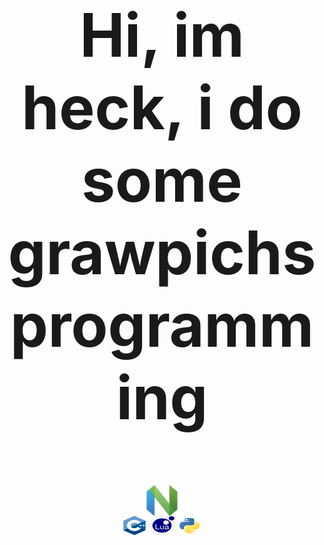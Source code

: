 <div align="center" valign="top"><br>
  <h1 style="font-size:10vw">Hi, im heck, i do some grawpichs programming </h1>
</div>

<div align="center" valign="top"><br>
  <div align="center" valign="top"> 
    <img align="center" alt="..." height="50" width="60" src="https://raw.githubusercontent.com/devicons/devicon/master/icons/neovim/neovim-original.svg">
  </div>
  <img align="center" alt="..." height="30" width="40" src="https://raw.githubusercontent.com/devicons/devicon/master/icons/cplusplus/cplusplus-original.svg">
  <img align="center" alt="..." height="30" width="40" src="https://raw.githubusercontent.com/devicons/devicon/master/icons/lua/lua-original.svg">
  <img align="center" alt="..." height="30" width="40" src="https://raw.githubusercontent.com/devicons/devicon/master/icons/python/python-original.svg">
</div>
  
  ##
